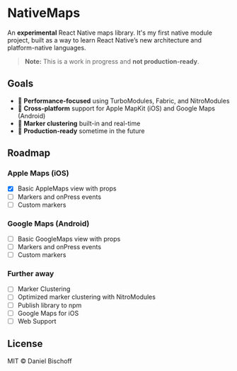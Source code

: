 # NativeMaps

An **experimental** React Native maps library. It's my first native module project, built as a way to learn React Native’s new architecture and platform-native languages.

> **Note:** This is a work in progress and **not production-ready**.

## Goals

- 🚀 **Performance-focused** using TurboModules, Fabric, and NitroModules
- 🍏 **Cross-platform** support for Apple MapKit (iOS) and Google Maps (Android)
- 📍 **Marker clustering** built-in and real-time
- 🔌 **Production-ready** sometime in the future

## Roadmap

### Apple Maps (iOS)

- [x] Basic AppleMaps view with props
- [ ] Markers and onPress events
- [ ] Custom markers

### Google Maps (Android)

- [ ] Basic GoogleMaps view with props
- [ ] Markers and onPress events
- [ ] Custom markers

### Further away

- [ ] Marker Clustering
- [ ] Optimized marker clustering with NitroModules
- [ ] Publish library to npm
- [ ] Google Maps for iOS
- [ ] Web Support

## License

MIT © Daniel Bischoff
